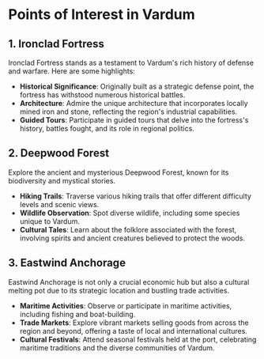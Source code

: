 # Points of Interest in Vardum

## 1. Ironclad Fortress

Ironclad Fortress stands as a testament to Vardum's rich history of defense and warfare. Here are some highlights:

- **Historical Significance**: Originally built as a strategic defense point, the fortress has withstood numerous historical battles.
- **Architecture**: Admire the unique architecture that incorporates locally mined iron and stone, reflecting the region's industrial capabilities.
- **Guided Tours**: Participate in guided tours that delve into the fortress's history, battles fought, and its role in regional politics.

## 2. Deepwood Forest

Explore the ancient and mysterious Deepwood Forest, known for its biodiversity and mystical stories.

- **Hiking Trails**: Traverse various hiking trails that offer different difficulty levels and scenic views.
- **Wildlife Observation**: Spot diverse wildlife, including some species unique to Vardum.
- **Cultural Tales**: Learn about the folklore associated with the forest, involving spirits and ancient creatures believed to protect the woods.

## 3. Eastwind Anchorage

Eastwind Anchorage is not only a crucial economic hub but also a cultural melting pot due to its strategic location and bustling trade activities.

- **Maritime Activities**: Observe or participate in maritime activities, including fishing and boat-building.
- **Trade Markets**: Explore vibrant markets selling goods from across the region and beyond, offering a taste of local and international cultures.
- **Cultural Festivals**: Attend seasonal festivals held at the port, celebrating maritime traditions and the diverse communities of Vardum.

